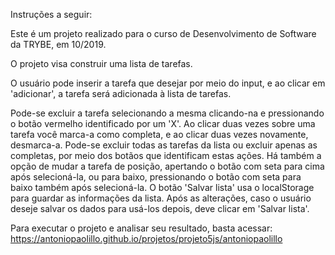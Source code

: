 Instruções a seguir:

Este é um projeto realizado para o curso de Desenvolvimento de Software da TRYBE, em 10/2019.

O projeto visa construir uma lista de tarefas.
 
O usuário pode inserir a tarefa que desejar por meio do input, e ao clicar em 'adicionar', a tarefa será adicionada à lista de tarefas.

Pode-se excluir a tarefa selecionando a mesma clicando-na e pressionando o botão vermelho identificado por um 'X'.
Ao clicar duas vezes sobre uma tarefa você marca-a como completa, e ao clicar duas vezes novamente, desmarca-a.
Pode-se excluir todas as tarefas da lista ou excluir apenas as completas, por meio dos botãos que identificam estas ações.
Há também a opção de mudar a tarefa de posição, apertando o botão com seta para cima após selecioná-la, ou para baixo, pressionando o botão com seta para baixo também após selecioná-la.
O botão 'Salvar lista' usa o localStorage para guardar as informações da lista. Após as alterações, caso o usuário deseje salvar os dados para usá-los depois, deve clicar em 'Salvar lista'.

Para executar o projeto e analisar seu resultado, basta acessar: https://antoniopaolillo.github.io/projetos/projeto5js/antoniopaolillo